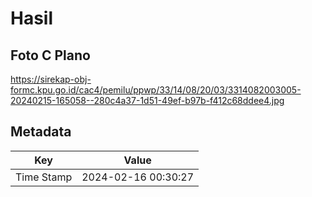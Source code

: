 # Hasil

## Foto C Plano

https://sirekap-obj-formc.kpu.go.id/cac4/pemilu/ppwp/33/14/08/20/03/3314082003005-20240215-165058--280c4a37-1d51-49ef-b97b-f412c68ddee4.jpg


## Metadata

| Key        | Value               |
| ---------- | ------------------- |
| Time Stamp | 2024-02-16 00:30:27 |



